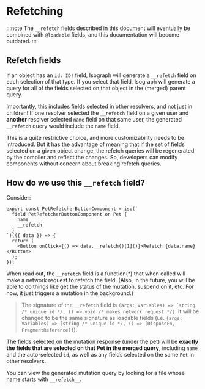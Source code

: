 # Refetching

:::note
The `__refetch` fields described in this document will eventually be combined with `@loadable` fields, and this documentation will become outdated.
:::

## Refetch fields

If an object has an `id: ID!` field, Isograph will generate a `__refetch` field on each selection of that type. If you select that field, Isograph will generate a query for all of the fields selected on that object in the (merged) parent query.

Importantly, this includes fields selected in other resolvers, and not just in children! If one resolver selected the `__refetch` field on a given user and **another** resolver selected `name` field on that same user, the generated `__refetch` query would include the `name` field.

This is a quite restrictive choice, and more customizability needs to be introduced. But it has the advantage of meaning that if the set of fields selected on a given object change, the refetch queries will be regenerated by the compiler and reflect the changes. So, developers can modify components without concern about breaking refetch queries.

## How do we use this `__refetch` field?

Consider:

```tsx
export const PetRefetcherButtonComponent = iso(`
  field PetRefetcherButtonComponent on Pet {
    name
    __refetch
  }
`)(({ data }) => {
  return (
    <Button onClick={() => data.__refetch()[1]()}>Refetch {data.name}</Button>
  );
});
```

When read out, the `__refetch` field is a function(\*) that when called will make a network request to refetch the field. (Also, in the future, you will be able to do things like get the status of the mutation, suspend on it, etc. For now, it just triggers a mutation in the background.)

> The signature of the `__refetch` field is `(args: Variables) => [string /* unique id */, () => void /* makes network request */]`. It will be changed to be the same signature as loadable fields (i.e. `(args: Variables) => [string /* unique id */, () => [DisposeFn, FragmentReference]]`).

The fields selected on the mutation response (under the pet) will be **exactly the fields that are selected on that Pet in the merged query**, including `name` and the auto-selected `id`, as well as any fields selected on the same `Pet` in other resolvers.

You can view the generated mutation query by looking for a file whose name starts with `__refetch__`.
